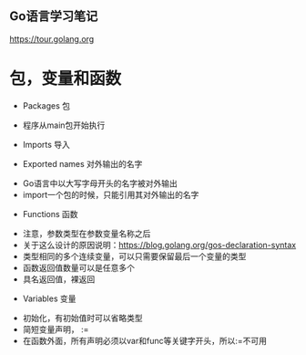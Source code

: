 Go语言学习笔记
------------------------------------------

https://tour.golang.org

# 包，变量和函数
- Packages 包
 * 程序从main包开始执行

- Imports 导入

- Exported names 对外输出的名字
 * Go语言中以大写字母开头的名字被对外输出
 * import一个包的时候，只能引用其对外输出的名字

- Functions 函数
 * 注意，参数类型在参数变量名称之后
 * 关于这么设计的原因说明：https://blog.golang.org/gos-declaration-syntax
 * 类型相同的多个连续变量，可以只需要保留最后一个变量的类型
 * 函数返回值数量可以是任意多个
 * 具名返回值，裸返回

- Variables 变量
 * 初始化，有初始值时可以省略类型
 * 简短变量声明， :=
 * 在函数外面，所有声明必须以var和func等关键字开头，所以:=不可用

